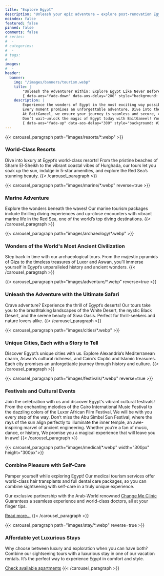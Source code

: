 ```yaml
---
title: "Explore Egypt"
description: "Unleash your epic adventure – explore post-renovation Egypt with unforgettable tours you’ll brag about forever!"
noindex: false
featured: false
pinned: false
comments: false
# series:
#  - 
# categories:
#  - 
# tags:
#  - 
images:
#  - 
header:
  banner:
    img: "/images/banners/tourism.webp"
    title: |
        "Unleash the Adventurer Within: Explore Egypt Like Never Before!"
        { data-aos="fade-down" data-aos-delay="200" style="background: #33185ccc; padding: 1rem" }
    description: |
        Experience the wonders of Egypt in the most exciting way possible! From world-class resorts to thrilling desert safaris, Whether you're chasing excitement, seeking tranquility, or indulging in cultural festivals and events, Egypt has it all.
        Every moment promises an unforgettable adventure. Dive into the depths of the Red Sea, uncover ancient archaeological treasures, and wander through the vibrant streets of Alexandria, Aswan, and Cairo.
        At BaitGameel, we ensure your journey is seamless and secure, combining luxury accommodations, personalized tours, and even self-care through our medical tourism packages.
        Don’t wait—unlock the magic of Egypt today with BaitGameel! Your adventure starts here.
        { data-aos="fade-up" data-aos-delay="300" style="background: #33185ccc; padding: 1rem" }
---
```

{{< carousel_paragraph path="images/resorts/*.webp" >}}
<h3 class="mb-1">World-Class Resorts</h3>
Dive into luxury at Egypt’s world-class resorts! From the pristine beaches of Sharm El-Sheikh to the vibrant coastal vibes of Hurghada, our tours let you soak up the sun, indulge in 5-star amenities, and explore the Red Sea’s stunning beauty.
{{< /carousel_paragraph >}}

{{< carousel_paragraph path="images/marine/*.webp" reverse=true >}}
<h3 class="mb-1">Marine Adventure</h3>
Explore the wonders beneath the waves! Our marine tourism packages include thrilling diving experiences and up-close encounters with vibrant marine life in the Red Sea, one of the world’s top diving destinations.
{{< /carousel_paragraph >}}

{{< carousel_paragraph path="images/archaeology/*.webp" >}}
<h3 class="mb-1">Wonders of the World's Most Ancient Civilization</h3>
Step back in time with our archaeological tours. From the majestic pyramids of Giza to the timeless treasures of Luxor and Aswan, you’ll immerse yourself in Egypt’s unparalleled history and ancient wonders.
{{< /carousel_paragraph >}}

{{< carousel_paragraph path="images/adventure/*.webp" reverse=true >}}
<h3 class="mb-1">Unleash the Adventure with the Ultimate Safari</h3>
Crave adventure? Experience the thrill of Egypt’s deserts! Our tours take you to the breathtaking landscapes of the White Desert, the mystic Black Desert, and the serene beauty of Siwa Oasis. Perfect for thrill-seekers and nature lovers alike.
{{< /carousel_paragraph >}}

{{< carousel_paragraph path="images/cities/*.webp" >}}
<h3 class="mb-1">Unique Cities, Each with a Story to Tell</h3>
Discover Egypt’s unique cities with us. Explore Alexandria’s Mediterranean charm, Aswan’s cultural richness, and Cairo’s Coptic and Islamic treasures. Each city promises an unforgettable journey through history and culture.
{{< /carousel_paragraph >}}

{{< carousel_paragraph path="images/festivals/*.webp" reverse=true >}}
<h3 class="mb-1">Festivals and Cultural Events</h3>
Join the celebration with us and discover Egypt's vibrant cultural festivals! From the enchanting melodies of the Cairo International Music Festival to the dazzling colors of the Luxor African Film Festival, We will be with you every step of the way. Don’t miss the Abu Simbel Sun Festival, where the rays of the sun align perfectly to illuminate the inner temple, an awe-inspiring marvel of ancient engineering.
Whether you’re a fan of music, dance, or history, We promise you a magical experience that will leave you in awe!
{{< /carousel_paragraph >}}

{{< carousel_paragraph path="images/medical/*.webp" width="300px" height="300px">}}
<h3 class="mb-1">Combine Pleasure with Self-Care</h3>
Pamper yourself while exploring Egypt! Our medical tourism services offer world-class hair transplants and full dental care packages, so you can combine sightseeing with self-care in a truly unique experience.
<p>Our exclusive partnership with the Arab-World renowned <a href="https://www.changemeclinic.net/" target="_blank">Change Me Clinic</a> Guarantees a seamless experience and world-class doctors, all at your finger tips. </p>
<a class="btn btn-sm btn-outline-primary mt-2" href="/medical">Read more...</a>
{{< /carousel_paragraph >}}

{{< carousel_paragraph path="images/stay/*.webp" reverse=true >}}
<h3 class="mb-1">Affordable yet Luxurious Stays</h3>
<p>Why choose between luxury and exploration when you can have both? Combine our sightseeing tours with a luxurious stay in one of our vacation rentals. It’s the perfect way to experience Egypt in comfort and style. </p>
<a class="btn btn-sm btn-outline-primary mt-2" href="/booking" target="_blank">Check available apartments</a>
{{< /carousel_paragraph >}}
